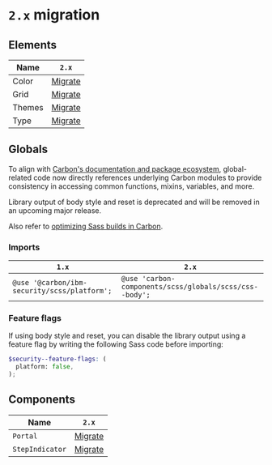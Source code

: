 # `2.x` migration

## Elements

| Name   | `2.x`                |
| ------ | -------------------- |
| Color  | [Migrate](color.md)  |
| Grid   | [Migrate](grid.md)   |
| Themes | [Migrate](themes.md) |
| Type   | [Migrate](type.md)   |

## Globals

To align with
[Carbon's documentation and package ecosystem](https://github.com/carbon-design-system/carbon#getting-started),
global-related code now directly references underlying Carbon modules to provide
consistency in accessing common functions, mixins, variables, and more.

Library output of body style and reset is deprecated and will be removed in an
upcoming major release.

Also refer to
[optimizing Sass builds in Carbon](https://github.com/carbon-design-system/carbon/blob/main/docs/guides/sass.md#optimizing-your-sass-builds).

### Imports

| `1.x`                                        | `2.x`                                                   |
| -------------------------------------------- | ------------------------------------------------------- |
| `@use '@carbon/ibm-security/scss/platform';` | `@use 'carbon-components/scss/globals/scss/css--body';` |

### Feature flags

If using body style and reset, you can disable the library output using a
feature flag by writing the following Sass code before importing:

```scss
$security--feature-flags: (
  platform: false,
);
```

## Components

| Name            | `2.x`                                                             |
| --------------- | ----------------------------------------------------------------- |
| `Portal`        | [Migrate](../../../src/components/Portal/migration/2.x.md)        |
| `StepIndicator` | [Migrate](../../../src/components/StepIndicator/migration/2.x.md) |
